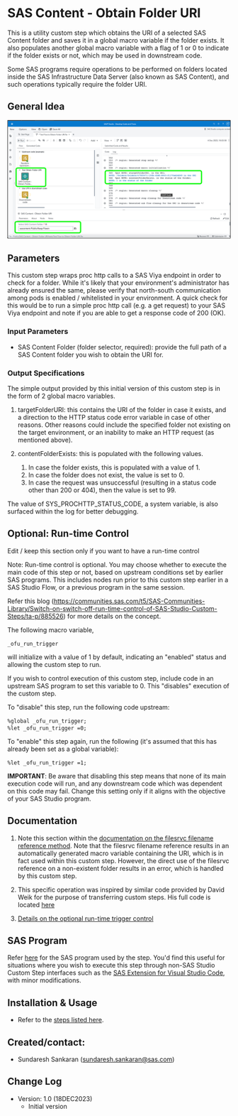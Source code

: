 # SAS Content - Obtain Folder URI

This is a utility custom step which obtains the URI of a selected SAS Content folder and saves it in a global macro variable if the folder exists.  It also populates another global macro variable with a flag of 1 or 0 to indicate if the folder exists or not, which may be used in downstream code.

Some SAS programs require operations to be performed on folders located inside the SAS Infrastructure Data Server (also known as SAS Content), and such operations typically require the folder URI. 

## General Idea
![SAS Content - Obtain Folder URI](./img/SAS_Content_Obtain_Folder_URI.png)

## Parameters

This custom step wraps proc http calls to a SAS Viya endpoint in order to check for a folder.  While it's likely that your environment's administrator has already ensured the same, please verify that north-south communication among pods is enabled / whitelisted in your environment.  A quick check for this would be to run a simple proc http call (e.g. a get request) to your SAS Viya endpoint and note if you are able to get a response code of 200 (OK).

### Input Parameters
* SAS Content Folder (folder selector, required): provide the full path of a SAS Content folder you wish to obtain the URI for.

### Output Specifications

The simple output provided by this initial version of this custom step is in the form of 2 global macro variables.

 1. targetFolderURI: this contains the URI of the folder in case it exists, and a direction to the HTTP status code error variable in case of other reasons.  Other reasons could include the specified folder  not existing on the target environment, or an inability to make an HTTP request (as mentioned above).
 
 2. contentFolderExists: this is populated with the following values. 
    1. In case the folder exists, this is populated with a value of 1.  
    2. In case the folder does not exist, the value is set to 0.
    3. In case the request was unsuccessful (resulting in a status code other than 200 or 404), then the value is set to 99.

The value of SYS_PROCHTTP_STATUS_CODE, a system variable, is also surfaced within the log for better debugging.

## Optional: Run-time Control

Edit / keep this section only if you want to have a run-time control

Note: Run-time control is optional.  You may choose whether to execute the main code of this step or not, based on upstream conditions set by earlier SAS programs.  This includes nodes run prior to this custom step earlier in a SAS Studio Flow, or a previous program in the same session.

Refer this blog (https://communities.sas.com/t5/SAS-Communities-Library/Switch-on-switch-off-run-time-control-of-SAS-Studio-Custom-Steps/ta-p/885526) for more details on the concept.

The following macro variable,

```sas
_ofu_run_trigger
```

will initialize with a value of 1 by default, indicating an "enabled" status and allowing the custom step to run.

If you wish to control execution of this custom step, include code in an upstream SAS program to set this variable to 0.  This "disables" execution of the custom step.

To "disable" this step, run the following code upstream:

```sas
%global _ofu_run_trigger;
%let _ofu_run_trigger =0;
```

To "enable" this step again, run the following (it's assumed that this has already been set as a global variable):

```sas
%let _ofu_run_trigger =1;
```

**IMPORTANT**: Be aware that disabling this step means that none of its main execution code will run, and any  downstream code which was dependent on this code may fail.  Change this setting only if it aligns with the objective of your SAS Studio program.


## Documentation

1. Note this section within the [documentation on the filesrvc filename reference method](https://go.documentation.sas.com/doc/en/pgmsascdc/default/lestmtsglobal/p0qapul7pyz9hmn0zfoefj0c278a.htm#p0nscb67k9xhr5n1fqx4pvnoed4f).  Note that the filesrvc filename reference results in an automatically generated macro variable containing the URI, which is in fact used within this custom step.  However, the direct use of the filesrvc reference on a non-existent folder results in an error, which is handled by this custom step.

2. This specific operation was inspired by similar code provided by David Weik for the purpose of transferring custom steps.  His full code is located [here](https://github.com/Criptic/sas_snippets/blob/master/Upload-and-Register-all-Custom-Steps.sas)

3. [Details on the optional run-time trigger control](https://communities.sas.com/t5/SAS-Communities-Library/Switch-on-switch-off-run-time-control-of-SAS-Studio-Custom-Steps/ta-p/885526)


## SAS Program

Refer [here](./extras/SAS%20Content%20-%20Obtain%20Folder%20URI.sas) for the SAS program used by the step.  You'd find this useful for situations where you wish to execute this step through non-SAS Studio Custom Step interfaces such as the [SAS Extension for Visual Studio Code](https://github.com/sassoftware/vscode-sas-extension), with minor modifications. 

## Installation & Usage

- Refer to the [steps listed here](https://github.com/sassoftware/sas-studio-custom-steps#getting-started---making-a-custom-step-from-this-repository-available-in-sas-studio).


## Created/contact: 

- Sundaresh Sankaran (sundaresh.sankaran@sas.com)

## Change Log

* Version: 1.0  (18DEC2023)
  * Initial version
